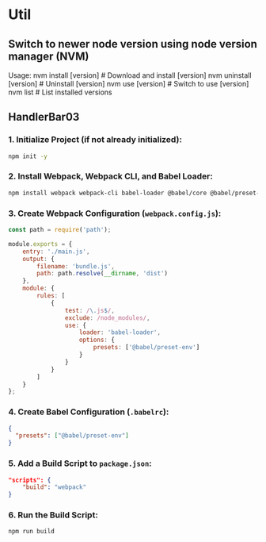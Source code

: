 # Util

## Switch to newer node version using node version manager (NVM)

Usage:
nvm install [version]        # Download and install [version]
nvm uninstall [version]      # Uninstall [version]
nvm use [version]            # Switch to use [version]
nvm list                     # List installed versions

## HandlerBar03

### 1. Initialize Project (if not already initialized):

```sh
npm init -y
```

### 2. Install Webpack, Webpack CLI, and Babel Loader:

```sh
npm install webpack webpack-cli babel-loader @babel/core @babel/preset-env --save-dev
```

### 3. Create Webpack Configuration (`webpack.config.js`):

```javascript
const path = require('path');

module.exports = {
    entry: './main.js',
    output: {
        filename: 'bundle.js',
        path: path.resolve(__dirname, 'dist')
    },
    module: {
        rules: [
            {
                test: /\.js$/,
                exclude: /node_modules/,
                use: {
                    loader: 'babel-loader',
                    options: {
                        presets: ['@babel/preset-env']
                    }
                }
            }
        ]
    }
};
```

### 4. Create Babel Configuration (`.babelrc`):

```json
{
  "presets": ["@babel/preset-env"]
}
```

### 5. Add a Build Script to `package.json`:

```json
"scripts": {
    "build": "webpack"
}
```

### 6. Run the Build Script:

```sh
npm run build
```